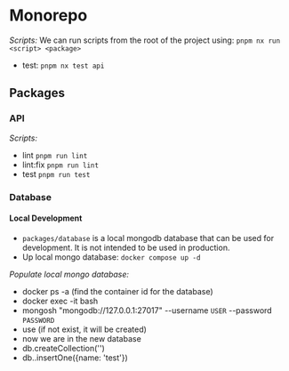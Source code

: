# Monorepo

*Scripts:*
We can run scripts from the root of the project using:  `pnpm nx run <script> <package>`
- test: `pnpm nx test api`

## Packages

### API

*Scripts:*
- lint `pnpm run lint`
- lint:fix `pnpm run lint`
- test `pnpm run test`


### Database

#### Local Development
- `packages/database` is a local mongodb database that can be used for development. It is not intended to be used in production.
- Up local mongo database: `docker compose up -d`

*Populate local mongo database:*
- docker ps -a (find the container id for the database)
- docker exec -it <container id> bash
- mongosh "mongodb://127.0.0.1:27017" --username `USER` --password `PASSWORD`
- use <database name> (if not exist, it will be created)
- now we are in the new database
- db.createCollection('<collection name>')
- db.<collection name>.insertOne({name: 'test'})